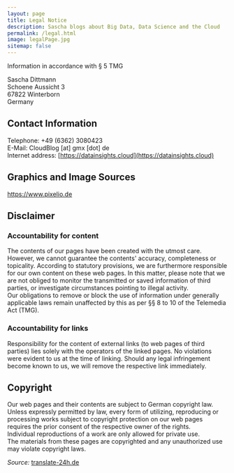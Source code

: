 ```yaml
---
layout: page
title: Legal Notice
description: Sascha blogs about Big Data, Data Science and the Cloud
permalink: /legal.html
image: legalPage.jpg
sitemap: false
---
```


Information in accordance with § 5 TMG

Sascha Dittmann<br />
Schoene Aussicht 3<br />
67822 Winterborn<br />
Germany

## Contact Information

Telephone: +49 (6362) 3080423<br />
E-Mail: CloudBlog [at] gmx [dot] de<br />
Internet address: [https://datainsights.cloud](https://datainsights.cloud)

## Graphics and Image Sources

https://www.pixelio.de

## Disclaimer

### Accountability for content

The contents of our pages have been created with the utmost care. However, we cannot guarantee the contents' accuracy, completeness or topicality. According to statutory provisions, we are furthermore responsible for our own content on these web pages. In this matter, please note that we are not obliged to monitor the transmitted or saved information of third parties, or investigate circumstances pointing to illegal activity. <br />
Our obligations to remove or block the use of information under generally applicable laws remain unaffected by this as per §§ 8 to 10 of the Telemedia Act (TMG).

### Accountability for links

Responsibility for the content of external links (to web pages of third parties) lies solely with the operators of the linked pages. No violations were evident to us at the time of linking. Should any legal infringement become known to us, we will remove the respective link immediately.

## Copyright

Our web pages and their contents are subject to German copyright law. Unless expressly permitted by law, every form of utilizing, reproducing or processing works subject to copyright protection on our web pages requires the prior consent of the respective owner of the rights. <br />
Individual reproductions of a work are only allowed for private use. <br />
The materials from these pages are copyrighted and any unauthorized use may violate copyright laws.

*Source:* [translate-24h.de](http://www.translate-24h.de)